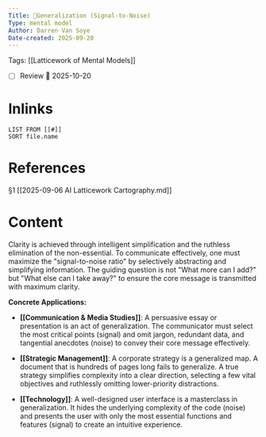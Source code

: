 ```yaml
---
Title: 🧩Generalization (Signal-to-Noise)
Type: mental model 
Author: Darren Van Soye 
Date-created: 2025-09-20
---
```

Tags: [[Latticework of Mental Models]]

- [ ] Review 📅 2025-10-20
    
# Inlinks

```dataview
LIST FROM [[#]]
SORT file.name
```

# References

§1 [[2025-09-06 AI Latticework Cartography.md]]

# Content

Clarity is achieved through intelligent simplification and the ruthless elimination of the non-essential. To communicate effectively, one must maximize the "signal-to-noise ratio" by selectively abstracting and simplifying information. The guiding question is not "What more can I add?" but "What else can I take away?" to ensure the core message is transmitted with maximum clarity.

**Concrete Applications:**

- **[[Communication & Media Studies]]**: A persuasive essay or presentation is an act of generalization. The communicator must select the most critical points (signal) and omit jargon, redundant data, and tangential anecdotes (noise) to convey their core message effectively.
    
- **[[Strategic Management]]**: A corporate strategy is a generalized map. A document that is hundreds of pages long fails to generalize. A true strategy simplifies complexity into a clear direction, selecting a few vital objectives and ruthlessly omitting lower-priority distractions.
    
- **[[Technology]]**: A well-designed user interface is a masterclass in generalization. It hides the underlying complexity of the code (noise) and presents the user with only the most essential functions and features (signal) to create an intuitive experience.